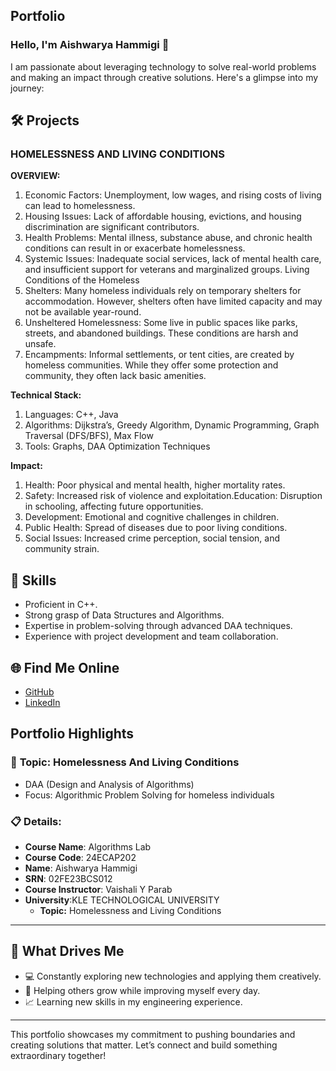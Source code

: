 ## **Portfolio**

### Hello, I'm Aishwarya Hammigi 👋

I am passionate about leveraging technology to solve real-world problems and making an impact through creative solutions. 
Here's a glimpse into my journey:  


## 🛠 Projects

### **HOMELESSNESS AND LIVING CONDITIONS**  

**OVERVIEW:**
1. Economic Factors: Unemployment, low wages, and rising costs of living can lead to homelessness.
2. Housing Issues: Lack of affordable housing, evictions, and housing discrimination are significant contributors.
3. Health Problems: Mental illness, substance abuse, and chronic health conditions can result in or exacerbate homelessness.
4. Systemic Issues: Inadequate social services, lack of mental health care, and insufficient support for veterans and marginalized groups.
Living Conditions of the Homeless
5. Shelters: Many homeless individuals rely on temporary shelters for accommodation. However, shelters often have limited capacity and may not be available year-round.
6. Unsheltered Homelessness: Some live in public spaces like parks, streets, and abandoned buildings. These conditions are harsh and unsafe.
7. Encampments: Informal settlements, or tent cities, are created by homeless communities. While they offer some protection and community, they often lack basic amenities.

**Technical Stack:**  
1. Languages: C++, Java
2. Algorithms: Dijkstra’s, Greedy Algorithm, Dynamic Programming, Graph Traversal (DFS/BFS), Max Flow
3. Tools: Graphs, DAA Optimization Techniques

**Impact:**
1. Health: Poor physical and mental health, higher mortality rates.
2. Safety: Increased risk of violence and exploitation.Education: Disruption in schooling, affecting future opportunities.
3. Development: Emotional and cognitive challenges in children.
4. Public Health: Spread of diseases due to poor living conditions.
5. Social Issues: Increased crime perception, social tension, and community strain.
## 🚀 **Skills** 

- Proficient in C++. 
- Strong grasp of Data Structures and Algorithms.  
- Expertise in problem-solving through advanced DAA techniques.  
- Experience with project development and team collaboration.  


## 🌐 **Find Me Online**

- [GitHub](https://github.com/Aishwaryahammigi/HOMELESSNESS-AND-LIVING-CONDITIONS.github.io/edit/main/README.md)
- [LinkedIn](https://www.linkedin.com/in/aishwarya-hammigi-0490092a9?utm_source=share&utm_campaign=share_via&utm_content=profile&utm_medium=android_app)

## Portfolio Highlights

### 🎯 **Topic:** Homelessness And Living Conditions
- DAA (Design and Analysis of Algorithms)  
- Focus: Algorithmic Problem Solving for homeless individuals 

### 📋 **Details:**

- **Course Name**: Algorithms Lab 
- **Course Code**: 24ECAP202  
- **Name**: Aishwarya Hammigi
- **SRN**: 02FE23BCS012
- **Course Instructor**: Vaishali Y Parab  
- **University**:KLE TECHNOLOGICAL UNIVERSITY
  - **Topic:** Homelessness and Living Conditions
---

## 🎨 What Drives Me  
- 💻 Constantly exploring new technologies and applying them creatively.
- 🤝 Helping others grow while improving myself every day.  
- 📈 Learning new skills in my engineering experience.  

---

This portfolio showcases my commitment to pushing boundaries and creating solutions that matter. 
Let’s connect and build something extraordinary together!
